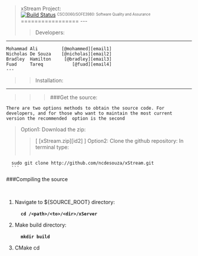 >xStream Project: <br> [![Build Status](https://magnum.travis-ci.com/ncdesouza/xstream.svg?token=WZRVmSR43sduJMwFxmyr)][wdgt]  <sup><sub>CSCI3060/SOFE3980: Software Quality and Assurance</sub></sup>
=================
    ---
> > Developers:     
------------------
    Mohammad Ali         [@mohammed][email1]     
    Nicholas De Souza    [@nicholas][email2]     
    Bradley  Hamilton     [@bradley][email3]     
    Fuad     Tareq           [@fuad][email4]        
    ---

> > Installation:
----------------
> > > ###Get the source:

    There are two options methods to obtain the source code. For developers, and for those who want to maintain the most current version the recommended  option is the second  

> Option1: Download the zip:
> > \[ [xStream.zip][id2] \] 
> Option2: Clone the github repository:
> > In terminal type:
> > > ```bash
      sudo git clone http://github.com/ncdesouza/xStream.git
      ```
   
    
###Compiling the source

   &nbsp;&nbsp;&nbsp;&nbsp;

1. Navigate to ${SOURCE_ROOT} directory:

    &nbsp;&nbsp;&nbsp;&nbsp;__`cd /<path>/<to>/<dir>/xServer`__

2. Make build directory:

    &nbsp;&nbsp;&nbsp;&nbsp;__`mkdir build`__
    
3. CMake
    cd  





[id01]: <https://magnum.travis-ci.com/ncdesouza/xstream.svg?token=WZRVmSR43sduJMwFxmyr>
[id02]: <https://github.com/100481185/CSCI3060-SOFE3980-Project/archive/master.zip>     
[wdgt]: (https://magnum.travis-ci.com/ncdesouza/xstream)
[eml1]: <mohammad.ali3@uoit.net>   
[eml2]: <nicholas.desouza@uoit.net>
[eml3]: <bradley.hamilton@uoit.net>
[eml4]: <fuad.tareq@uoit.net>   

